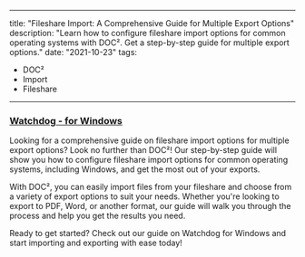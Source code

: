 
---
title: "Fileshare Import: A Comprehensive Guide for Multiple Export Options"
description: "Learn how to configure fileshare import options for common operating systems with DOC². Get a step-by-step guide for multiple export options."
date: "2021-10-23"
tags:
  - DOC²
  - Import
  - Fileshare
---

### [Watchdog - for Windows](/doc2/fileshare/watchdog-windows/)

Looking for a comprehensive guide on fileshare import options for multiple export options? Look no further than DOC²! Our step-by-step guide will show you how to configure fileshare import options for common operating systems, including Windows, and get the most out of your exports.

With DOC², you can easily import files from your fileshare and choose from a variety of export options to suit your needs. Whether you're looking to export to PDF, Word, or another format, our guide will walk you through the process and help you get the results you need.

Ready to get started? Check out our guide on Watchdog for Windows and start importing and exporting with ease today!
